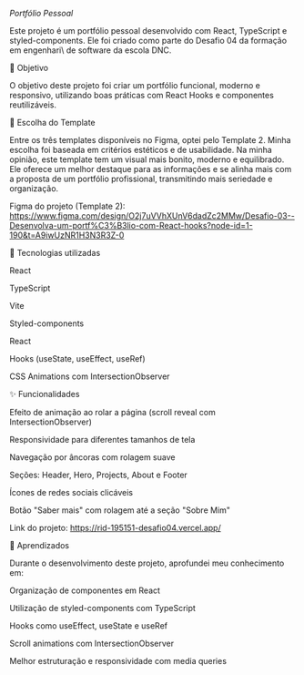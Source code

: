 *Portfólio Pessoal*

Este projeto é um portfólio pessoal desenvolvido com React, TypeScript e styled-components. Ele foi criado como parte do Desafio 04 da formação em engenhari\ de software da escola DNC.

📌 Objetivo

O objetivo deste projeto foi criar um portfólio funcional, moderno e responsivo, utilizando boas práticas com React Hooks e componentes reutilizáveis.

🎨 Escolha do Template

Entre os três templates disponíveis no Figma, optei pelo Template 2.
Minha escolha foi baseada em critérios estéticos e de usabilidade. Na minha opinião, este template tem um visual mais bonito, moderno e equilibrado. Ele oferece um melhor destaque para as informações e se alinha mais com a proposta de um portfólio profissional, transmitindo mais seriedade e organização.

Figma do projeto (Template 2): https://www.figma.com/design/O2j7uVVhXUnV6dadZc2MMw/Desafio-03--Desenvolva-um-portf%C3%B3lio-com-React-hooks?node-id=1-190&t=A9iwUzNR1H3N3R3Z-0

🚀 Tecnologias utilizadas

React

TypeScript

Vite

Styled-components

React

Hooks (useState, useEffect, useRef)

CSS Animations com IntersectionObserver

✨ Funcionalidades

Efeito de animação ao rolar a página (scroll reveal com IntersectionObserver)

Responsividade para diferentes tamanhos de tela

Navegação por âncoras com rolagem suave

Seções: Header, Hero, Projects, About e Footer

Ícones de redes sociais clicáveis

Botão "Saber mais" com rolagem até a seção "Sobre Mim"

Link do projeto: https://rid-195151-desafio04.vercel.app/


🧠 Aprendizados

Durante o desenvolvimento deste projeto, aprofundei meu conhecimento em:

Organização de componentes em React

Utilização de styled-components com TypeScript

Hooks como useEffect, useState e useRef

Scroll animations com IntersectionObserver

Melhor estruturação e responsividade com media queries


